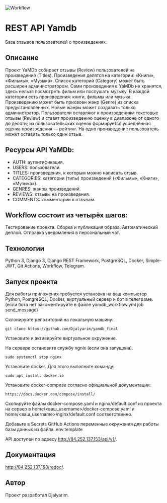 ![Workflow](https://github.com/Djalyarim/yamdb_final/actions/workflows/yamdb_workflow.yml/badge.svg?event=push)
# REST API Yamdb
База отзывов пользователей о произведениях.
## Описание
Проект YaMDb собирает отзывы (Review) пользователей на произведения (Titles). Произведения делятся на категории: «Книги», «Фильмы», «Музыка». Список категорий (Category) может быть расширен администратором.
Сами произведения в YaMDb не хранятся, здесь нельзя посмотреть фильм или послушать музыку.
В каждой категории есть произведения: книги, фильмы или музыка.
Произведению может быть присвоен жанр (Genre) из списка предустановленных. Новые жанры может создавать только администратор.
Пользователи оставляют к произведениям текстовые отзывы (Review) и ставят произведению оценку в диапазоне от одного до десяти; из пользовательских оценок формируется усреднённая оценка произведения — рейтинг. На одно произведение пользователь может оставить только один отзыв.

## Ресурсы API YaMDb:
* AUTH: аутентификация.
* USERS: пользователи.
* TITLES: произведения, к которым можно написать отзыв.
* CATEGORIES: категории (типы) произведений («Фильмы», «Книги», «Музыка»).
* GENRES: жанры произведений.
* REVIEWS: отзывы на произведения.
* COMMENTS: комментарии к отзывам.

## Workflow состоит из четырёх шагов:
Тестирование проекта.
Сборка и публикация образа.
Автоматический деплой.
Отправка уведомления в персональный чат.

## Технологии
Python 3, Django 3, Django REST Framework, PostgreSQL, Docker, Simple-JWT, Git Actions, Workflow, Telegram.

## Запуск проекта
Для работы приложения требуется установка на ваш компьютер Python, PostgreSQL, Docker, виртуальный сервер и бот в телеграме.
(если бота нет закоментируйте в файле yamdb_workflow.yml job send_message) 

Склонируйте репозиторий на локальную машину:
```shell
git clone https://github.com/Djalyarim/yamdb_final
```
Установите и активируйте виртуальное окружение.

На сервере остановите службу ngnix (если она запущена).
```shell
sudo systemctl stop nginx 
```
Установите docker. Для этого выполните команду:
```shell
sudo apt install docker.io 
```
Установите docker-compose согласно официальной документации:
```shell
https://docs.docker.com/compose/install/
```
Скопируйте файлы docker-compose.yaml и nginx/default.conf из проекта на сервер в home/<ваш_username>/docker-compose.yaml и home/<ваш_username>/nginx/default.conf соответственно.

Добавьте в Secrets GitHub Actions переменные окружения для работы базы данных из файла .env.template

API доступен по адресу http://84.252.137.153/api/v1/.

## Документация
http://84.252.137.153/redoc/.

## Автор
Проект разработал Djalyarim.